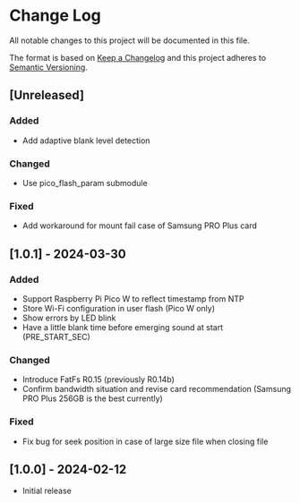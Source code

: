 # Change Log
All notable changes to this project will be documented in this file.

The format is based on [Keep a Changelog](http://keepachangelog.com/)
and this project adheres to [Semantic Versioning](http://semver.org/).

## [Unreleased]
### Added
* Add adaptive blank level detection
### Changed
* Use pico_flash_param submodule
### Fixed
* Add workaround for mount fail case of Samsung PRO Plus card

## [1.0.1] - 2024-03-30
### Added
* Support Raspberry Pi Pico W to reflect timestamp from NTP
* Store Wi-Fi configuration in user flash (Pico W only)
* Show errors by LED blink
* Have a little blank time before emerging sound at start (PRE_START_SEC)
### Changed
* Introduce FatFs R0.15 (previously R0.14b)
* Confirm bandwidth situation and revise card recommendation (Samsung PRO Plus 256GB is the best currently)
### Fixed
* Fix bug for seek position in case of large size file when closing file

## [1.0.0] - 2024-02-12
* Initial release